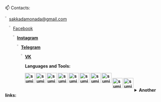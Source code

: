 

📫 Contacts: 

<img width="2%" align="left" src="https://www.vectorlogo.zone/logos/gmail/gmail-icon.svg"> sakkadamonada@gmail.com

<img width="2%" align="left" src="https://www.vectorlogo.zone/logos/facebook/facebook-icon.svg"> <a href="https://www.facebook.com/ilya.nesterov.39">Facebook</a>
<b />

<img width="2%" align="left" src="https://www.vectorlogo.zone/logos/instagram/instagram-icon.svg"><a href="https://www.instagram.com/ilushanester">Instagram</a>
<b />

<img width="2%" align="left" src="https://www.vectorlogo.zone/logos/telegram/telegram-icon.svg"><a href="https://t.me/sakkadas">Telegram</a>
<b />

<img width="2%" align="left" src="https://www.vectorlogo.zone/logos/vk/vk-icon.svg"><a href="https://vk.com/id14964597">VK</a>


Languages and Tools:⠀
<p>⠀⠀⠀⠀⠀⠀⠀⠀         ⠀⠀⠀⠀       
  <img align="left" alt="sumit" width="33px" src="https://img.icons8.com/color/64/000000/python.png"/>
  <img align="left" alt="sumit" width="33px" src="https://img.icons8.com/color/48/000000/django.png"/>
  <img align="left" alt="sumit" width="33px" src="https://img.icons8.com/color/64/000000/html-5.png"/>
  <img align="left" alt="sumit" width="33px" src="https://img.icons8.com/color/48/000000/css3.png"/>
  <img align="left" alt="sumit" width="33px" src="https://img.icons8.com/color/48/000000/bootstrap.png"/>
  <img align="left" alt="sumit" width="33px" src="https://img.icons8.com/color/48/000000/sql.png"/>
  <img align="left" alt="sumit" width="33px" src="https://img.icons8.com/color/48/000000/postgreesql.png"/>


<img align="left" alt="sumit" width="33px" src="https://img.icons8.com/color/48/000000/javascript.png"/>
<img align="left" alt="sumit" width="33px" src="https://img.icons8.com/color/48/000000/linux.png"/>
<img align="left" alt="sumit" width="33px" src="https://img.icons8.com/color/48/000000/redis.png"/>
</p>

<br />

<details>
<summary> Another links: </summary>

<img width="2%" align="left" src="https://stepik.org/static/frontend/mobile-banner/stepik_logotype_square_black.svg"> [Stepik](https://stepik.org/users/260029519)
<br />
<img width="2%" align="left" src="https://muhammadusmanali.codes/assets/image/home-page/social/logo-codewars.svg"> [Codewars](https://www.codewars.com/users/Sakkadas)
</details>
